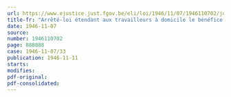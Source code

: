 ```yaml
---
url: https://www.ejustice.just.fgov.be/eli/loi/1946/11/07/1946110702/justel
title-fr: "Arrêté-loi étendant aux travailleurs à domicile le bénéfice de la législation relative à la répartition des dommages causés par les maladies professionnelles"
date: 1946-11-07
source:
number: 1946110702
page: 888888
case: 1946-11-07/33
publication: 1946-11-11
starts:
modifies:
pdf-original:
pdf-consolidated:
---
```



